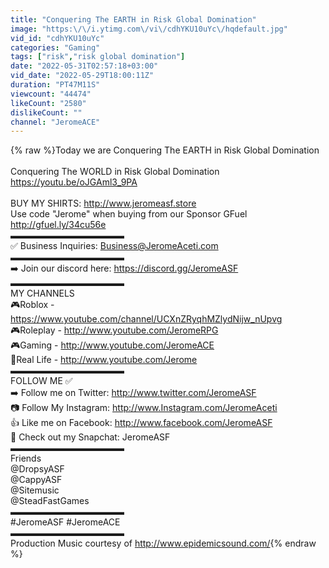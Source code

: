 ```yaml
---
title: "Conquering The EARTH in Risk Global Domination"
image: "https:\/\/i.ytimg.com\/vi\/cdhYKU10uYc\/hqdefault.jpg"
vid_id: "cdhYKU10uYc"
categories: "Gaming"
tags: ["risk","risk global domination"]
date: "2022-05-31T02:57:18+03:00"
vid_date: "2022-05-29T18:00:11Z"
duration: "PT47M11S"
viewcount: "44474"
likeCount: "2580"
dislikeCount: ""
channel: "JeromeACE"
---
```

{% raw %}Today we are Conquering The EARTH in Risk Global Domination<br /><br />Conquering The WORLD in Risk Global Domination<br /><a rel="nofollow" target="blank" href="https://youtu.be/oJGAml3_9PA">https://youtu.be/oJGAml3_9PA</a><br /><br />BUY MY SHIRTS: <a rel="nofollow" target="blank" href="http://www.jeromeasf.store">http://www.jeromeasf.store</a><br />Use code &quot;Jerome&quot; when buying from our Sponsor GFuel <a rel="nofollow" target="blank" href="http://gfuel.ly/34cu56e">http://gfuel.ly/34cu56e</a><br />▬▬▬▬▬▬▬▬▬▬▬▬▬<br />✅ Business Inquiries: Business@JeromeAceti.com<br />▬▬▬▬▬▬▬▬▬▬▬▬▬<br />➡️ Join our discord here: <a rel="nofollow" target="blank" href="https://discord.gg/JeromeASF">https://discord.gg/JeromeASF</a><br />▬▬▬▬▬▬▬▬▬▬▬▬▬<br />MY CHANNELS<br />🎮Roblox - <a rel="nofollow" target="blank" href="https://www.youtube.com/channel/UCXnZRyqhMZlydNijw_nUpvg">https://www.youtube.com/channel/UCXnZRyqhMZlydNijw_nUpvg</a><br />🎮Roleplay - <a rel="nofollow" target="blank" href="http://www.youtube.com/JeromeRPG">http://www.youtube.com/JeromeRPG</a><br />🎮Gaming - <a rel="nofollow" target="blank" href="http://www.youtube.com/JeromeACE">http://www.youtube.com/JeromeACE</a><br />📸Real Life - <a rel="nofollow" target="blank" href="http://www.youtube.com/Jerome">http://www.youtube.com/Jerome</a><br />▬▬▬▬▬▬▬▬▬▬▬▬▬<br />FOLLOW ME ✅<br />➡️ Follow me on Twitter: <a rel="nofollow" target="blank" href="http://www.twitter.com/JeromeASF">http://www.twitter.com/JeromeASF</a> <br />📷 Follow My Instagram: <a rel="nofollow" target="blank" href="http://www.Instagram.com/JeromeAceti">http://www.Instagram.com/JeromeAceti</a><br />👍 Like me on Facebook: <a rel="nofollow" target="blank" href="http://www.facebook.com/JeromeASF">http://www.facebook.com/JeromeASF</a><br />📱 Check out my Snapchat: JeromeASF<br />▬▬▬▬▬▬▬▬▬▬▬▬▬<br />Friends<br />@DropsyASF <br />@CappyASF <br />@Sitemusic <br />@SteadFastGames <br />▬▬▬▬▬▬▬▬▬▬▬▬▬<br />#JeromeASF #JeromeACE<br />▬▬▬▬▬▬▬▬▬▬▬▬▬<br />Production Music courtesy of <a rel="nofollow" target="blank" href="http://www.epidemicsound.com/">http://www.epidemicsound.com/</a>{% endraw %}
